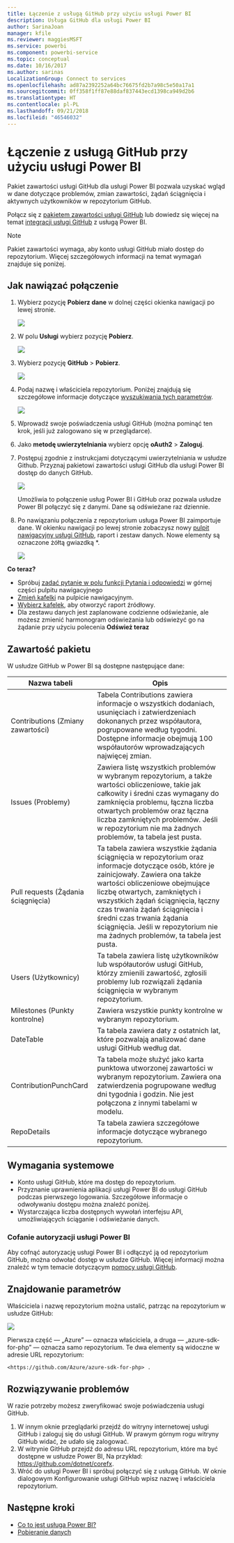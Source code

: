 ```yaml
---
title: Łączenie z usługą GitHub przy użyciu usługi Power BI
description: Usługa GitHub dla usługi Power BI
author: SarinaJoan
manager: kfile
ms.reviewer: maggiesMSFT
ms.service: powerbi
ms.component: powerbi-service
ms.topic: conceptual
ms.date: 10/16/2017
ms.author: sarinas
LocalizationGroup: Connect to services
ms.openlocfilehash: ad87a2392252a64bc76675fd2b7a98c5e50a17a1
ms.sourcegitcommit: 0ff358f1ff87e88daf837443ecd1398ca949d2b6
ms.translationtype: HT
ms.contentlocale: pl-PL
ms.lasthandoff: 09/21/2018
ms.locfileid: "46546032"
---
```

# <a name="connect-to-github-with-power-bi"></a>Łączenie z usługą GitHub przy użyciu usługi Power BI
Pakiet zawartości usługi GitHub dla usługi Power BI pozwala uzyskać wgląd w dane dotyczące problemów, zmian zawartości, żądań ściągnięcia i aktywnych użytkowników w repozytorium GitHub.

Połącz się z [pakietem zawartości usługi GitHub](https://app.powerbi.com/getdata/services/github) lub dowiedz się więcej na temat [integracji usługi GitHub](https://powerbi.microsoft.com/integrations/github) z usługą Power BI.

>[!NOTE]
>Pakiet zawartości wymaga, aby konto usługi GitHub miało dostęp do repozytorium. Więcej szczegółowych informacji na temat wymagań znajduje się poniżej.

## <a name="how-to-connect"></a>Jak nawiązać połączenie
1. Wybierz pozycję **Pobierz dane** w dolnej części okienka nawigacji po lewej stronie.
   
   ![](media/service-connect-to-github/pbi_getdata.png) 
2. W polu **Usługi** wybierz pozycję **Pobierz**.
   
   ![](media/service-connect-to-github/pbi_get_services.png) 
3. Wybierz pozycję **GitHub** \> **Pobierz**.
   
   ![](media/service-connect-to-github/github.png)
4. Podaj nazwę i właściciela repozytorium. Poniżej znajdują się szczegółowe informacje dotyczące [wyszukiwania tych parametrów](#FindingParams).
   
   ![](media/service-connect-to-github/pbi_github1.png)
5. Wprowadź swoje poświadczenia usługi GitHub (można pominąć ten krok, jeśli już zalogowano się w przeglądarce). 
6. Jako **metodę uwierzytelniania** wybierz opcję **oAuth2** \> **Zaloguj**. 
7. Postępuj zgodnie z instrukcjami dotyczącymi uwierzytelniania w usłudze Github. Przyznaj pakietowi zawartości usługi GitHub dla usługi Power BI dostęp do danych GitHub.
   
   ![](media/service-connect-to-github/github_authorize.png)
   
   Umożliwia to połączenie usług Power BI i GitHub oraz pozwala usłudze Power BI połączyć się z danymi.  Dane są odświeżane raz dziennie.
8. Po nawiązaniu połączenia z repozytorium usługa Power BI zaimportuje dane. W okienku nawigacji po lewej stronie zobaczysz nowy [pulpit nawigacyjny usługi GitHub](https://powerbi.microsoft.com/integrations/github), raport i zestaw danych. Nowe elementy są oznaczone żółtą gwiazdką \*.
   
   ![](media/service-connect-to-github/pbi_githubdash.png)

**Co teraz?**

* Spróbuj [zadać pytanie w polu funkcji Pytania i odpowiedzi](consumer/end-user-q-and-a.md) w górnej części pulpitu nawigacyjnego
* [Zmień kafelki](service-dashboard-edit-tile.md) na pulpicie nawigacyjnym.
* [Wybierz kafelek](consumer/end-user-tiles.md), aby otworzyć raport źródłowy.
* Dla zestawu danych jest zaplanowane codzienne odświeżanie, ale możesz zmienić harmonogram odświeżania lub odświeżyć go na żądanie przy użyciu polecenia **Odśwież teraz**

## <a name="whats-included"></a>Zawartość pakietu
W usłudze GitHub w Power BI są dostępne następujące dane:     

| Nazwa tabeli | Opis |
| --- | --- |
| Contributions (Zmiany zawartości) |Tabela Contributions zawiera informacje o wszystkich dodaniach, usunięciach i zatwierdzeniach dokonanych przez współautora, pogrupowane według tygodni. Dostępne informacje obejmują 100 współautorów wprowadzających najwięcej zmian. |
| Issues (Problemy) |Zawiera listę wszystkich problemów w wybranym repozytorium, a także wartości obliczeniowe, takie jak całkowity i średni czas wymagany do zamknięcia problemu, łączna liczba otwartych problemów oraz łączna liczba zamkniętych problemów. Jeśli w repozytorium nie ma żadnych problemów, ta tabela jest pusta. |
| Pull requests (Żądania ściągnięcia) |Ta tabela zawiera wszystkie żądania ściągnięcia w repozytorium oraz informacje dotyczące osób, które je zainicjowały. Zawiera ona także wartości obliczeniowe obejmujące liczbę otwartych, zamkniętych i wszystkich żądań ściągnięcia, łączny czas trwania żądań ściągnięcia i średni czas trwania żądania ściągnięcia. Jeśli w repozytorium nie ma żadnych problemów, ta tabela jest pusta. |
| Users (Użytkownicy) |Ta tabela zawiera listę użytkowników lub współautorów usługi GitHub, którzy zmienili zawartość, zgłosili problemy lub rozwiązali żądania ściągnięcia w wybranym repozytorium. |
| Milestones (Punkty kontrolne) |Zawiera wszystkie punkty kontrolne w wybranym repozytorium. |
| DateTable |Ta tabela zawiera daty z ostatnich lat, które pozwalają analizować dane usługi GitHub według dat. |
| ContributionPunchCard |Ta tabela może służyć jako karta punktowa utworzonej zawartości w wybranym repozytorium. Zawiera ona zatwierdzenia pogrupowane według dni tygodnia i godzin. Nie jest połączona z innymi tabelami w modelu. |
| RepoDetails |Ta tabela zawiera szczegółowe informacje dotyczące wybranego repozytorium. |

## <a name="system-requirements"></a>Wymagania systemowe
* Konto usługi GitHub, które ma dostęp do repozytorium.  
* Przyznanie uprawnienia aplikacji usługi Power BI do usługi GitHub podczas pierwszego logowania. Szczegółowe informacje o odwoływaniu dostępu można znaleźć poniżej.  
* Wystarczająca liczba dostępnych wywołań interfejsu API, umożliwiających ściąganie i odświeżanie danych.  

### <a name="de-authorize-power-bi"></a>Cofanie autoryzacji usługi Power BI
Aby cofnąć autoryzację usługi Power BI i odłączyć ją od repozytorium GitHub, można odwołać dostęp w usłudze GitHub. Więcej informacji można znaleźć w tym temacie dotyczącym [pomocy usługi GitHub](https://help.github.com/articles/keeping-your-ssh-keys-and-application-access-tokens-safe/#reviewing-your-authorized-applications-oauth).

<a name="FindingParams"></a>

## <a name="finding-parameters"></a>Znajdowanie parametrów
Właściciela i nazwę repozytorium można ustalić, patrząc na repozytorium w usłudze GitHub:

![](media/service-connect-to-github/github_ownerrepo.png)

Pierwsza część — „Azure” — oznacza właściciela, a druga — „azure-sdk-for-php” — oznacza samo repozytorium.  Te dwa elementy są widoczne w adresie URL repozytorium:

    <https://github.com/Azure/azure-sdk-for-php> .

## <a name="troubleshooting"></a>Rozwiązywanie problemów
W razie potrzeby możesz zweryfikować swoje poświadczenia usługi GitHub.  

1. W innym oknie przeglądarki przejdź do witryny internetowej usługi GitHub i zaloguj się do usługi GitHub. W prawym górnym rogu witryny GitHub widać, że udało się zalogować.    
2. W witrynie GitHub przejdź do adresu URL repozytorium, które ma być dostępne w usłudze Power BI, Na przykład: https://github.com/dotnet/corefx.  
3. Wróć do usługi Power BI i spróbuj połączyć się z usługą GitHub. W oknie dialogowym Konfigurowanie usługi GitHub wpisz nazwę i właściciela repozytorium.  

## <a name="next-steps"></a>Następne kroki
* [Co to jest usługa Power BI?](power-bi-overview.md)
* [Pobieranie danych](service-get-data.md)
